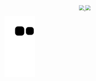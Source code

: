 <div align="center">
  <a href="https://github.com/pablocintra">
  <img height="150em" src="https://github-readme-stats.vercel.app/api?username=pablocintra&show_icons=true&theme=github_dark&include_all_commits=true&count_private=true"/>
  <img height="150em" src="https://github-readme-stats.vercel.app/api/top-langs/?username=pablocintra&layout=compact&langs_count=7&theme=github_dark"/>
</div>

![Snake animation](https://github.com/pablocintra/pablocintra/blob/output/github-contribution-grid-snake.svg)
